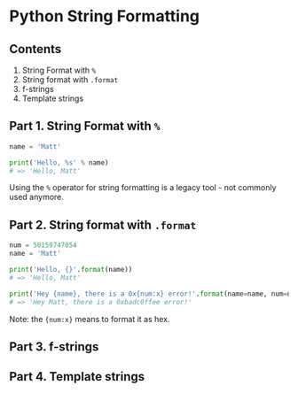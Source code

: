 <!-- slide -->

# Python String Formatting

<!-- slide -->

## Contents

1. String Format with `%`
2. String format with `.format`
3. f-strings
4. Template strings

<!-- slide -->

## Part 1. String Format with `%`

```Python
name = 'Matt'

print('Hello, %s' % name)
# => 'Hello, Matt'
```

Using the `%` operator for string formatting is a legacy tool - not commonly
used anymore.

<!-- slide -->

## Part 2. String format with `.format`

```Python
num = 50159747054
name = 'Matt'

print('Hello, {}'.format(name))
# => 'Hello, Matt'

print('Hey {name}, there is a 0x{num:x} error!'.format(name=name, num=num))
# => 'Hey Matt, there is a 0xbadc0ffee error!'
```

Note: the `{num:x}` means to format it as hex.

<!-- slide -->

## Part 3. f-strings

<!-- slide -->

## Part 4. Template strings
